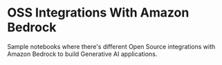 # OSS Integrations With Amazon Bedrock
Sample notebooks where there's different Open Source integrations with Amazon Bedrock to build Generative AI applications.
